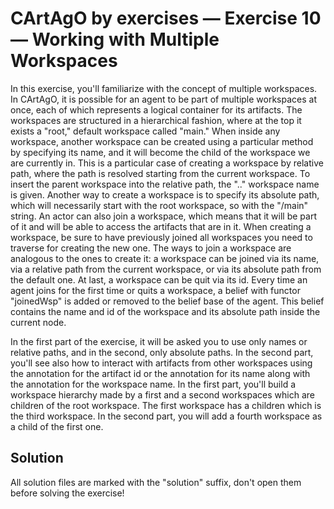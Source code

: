 # CArtAgO by exercises — Exercise 10 — Working with Multiple Workspaces

In this exercise, you'll familiarize with the concept of multiple workspaces.
In CArtAgO, it is possible for an agent to be part of multiple workspaces at once,
each of which represents a logical container for its artifacts.
The workspaces are structured in a hierarchical fashion,
where at the top it exists a "root," default workspace called "main."
When inside any workspace, another workspace can be created using a particular method by specifying its name,
and it will become the child of the workspace we are currently in.
This is a particular case of creating a workspace by relative path,
where the path is resolved starting from the current workspace.
To insert the parent workspace into the relative path, the ".."
workspace name is given.
Another way to create a workspace is to specify its absolute path,
which will necessarily start with the root workspace, so with the "/main" string.
An actor can also join a workspace,
which means that it will be part of it and will be able to access the artifacts that are in it.
When creating a workspace,
be sure to have previously joined all workspaces you need to traverse for creating the new one.
The ways to join a workspace are analogous to the ones to create it:
a workspace can be joined via its name, via a relative path from the current workspace,
or via its absolute path from the default one.
At last, a workspace can be quit via its id.
Every time an agent joins for the first time or quits a workspace,
a belief with functor "joinedWsp" is added or removed to the belief base of the agent.
This belief contains the name and id of the workspace and its absolute path inside the current node.

In the first part of the exercise, it will be asked you to use only names or relative paths,
and in the second, only absolute paths.
In the second part,
you'll see also how to interact with artifacts from other workspaces
using the annotation for the artifact id or the annotation for its name along with the annotation for the workspace name.
In the first part,
you'll build a workspace hierarchy made by a first and a second workspaces which are children of the root workspace.
The first workspace has a children which is the third workspace.
In the second part, you will add a fourth workspace as a child of the first one.

## Solution

All solution files are marked with the "solution" suffix, don't open them before solving the exercise!
